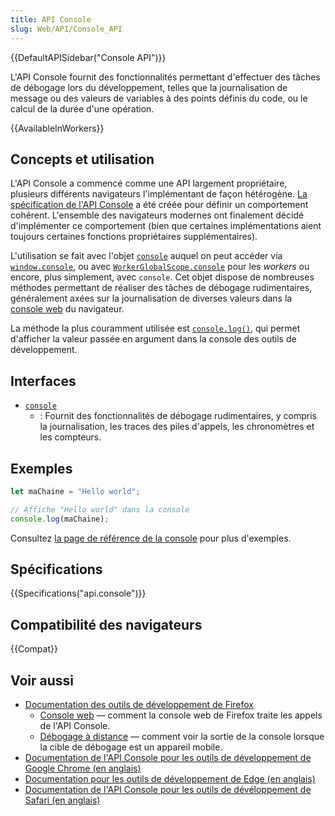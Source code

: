 ```yaml
---
title: API Console
slug: Web/API/Console_API
---
```


{{DefaultAPISidebar("Console API")}}

L'API Console fournit des fonctionnalités permettant d'effectuer des tâches de débogage lors du développement, telles que la journalisation de message ou des valeurs de variables à des points définis du code, ou le calcul de la durée d'une opération.

{{AvailableInWorkers}}

## Concepts et utilisation

L'API Console a commencé comme une API largement propriétaire, plusieurs différents navigateurs l'implémentant de façon hétérogène. [La spécification de l'API Console](https://console.spec.whatwg.org/) a été créée pour définir un comportement cohérent. L'ensemble des navigateurs modernes ont finalement décidé d'implémenter ce comportement (bien que certaines implémentations aient toujours certaines fonctions propriétaires supplémentaires).

L'utilisation se fait avec l'objet [`console`](/fr/docs/Web/API/console) auquel on peut accéder via [`window.console`](/fr/docs/conflicting/Web/API/console), ou avec [`WorkerGlobalScope.console`](/fr/docs/Web/API/console) pour les <i lang="en">workers</i> ou encore, plus simplement, avec `console`. Cet objet dispose de nombreuses méthodes permettant de réaliser des tâches de débogage rudimentaires, généralement axées sur la journalisation de diverses valeurs dans la [console web](https://firefox-source-docs.mozilla.org/devtools-user/web_console/index.html) du navigateur.

La méthode la plus couramment utilisée est [`console.log()`](/fr/docs/Web/API/console/log_static), qui permet d'afficher la valeur passée en argument dans la console des outils de développement.

## Interfaces

- [`console`](/fr/docs/Web/API/console)
  - : Fournit des fonctionnalités de débogage rudimentaires, y compris la journalisation, les traces des piles d'appels, les chronomètres et les compteurs.

## Exemples

```js
let maChaine = "Hello world";

// Affiche "Hello world" dans la console
console.log(maChaine);
```

Consultez [la page de référence de la console](/fr/docs/Web/API/console#exemples_dutilisation) pour plus d'exemples.

## Spécifications

{{Specifications("api.console")}}

## Compatibilité des navigateurs

{{Compat}}

## Voir aussi

- [Documentation des outils de développement de Firefox](https://firefox-source-docs.mozilla.org/devtools-user/index.html)
  - [Console web](https://firefox-source-docs.mozilla.org/devtools-user/web_console/index.html) — comment la console web de Firefox traite les appels de l'API Console.
  - [Débogage à distance](https://firefox-source-docs.mozilla.org/devtools-user/remote_debugging/index.html) — comment voir la sortie de la console lorsque la cible de débogage est un appareil mobile.
- [Documentation de l'API Console pour les outils de développement de Google Chrome (en anglais)](https://developer.chrome.com/docs/devtools/console/api/)
- [Documentation pour les outils de développement de Edge (en anglais)](https://docs.microsoft.com/en-us/microsoft-edge/devtools-guide-chromium/console/api)
- [Documentation de l'API Console pour les outils de dévéloppement de Safari (en anglais)](https://webkit.org/web-inspector/console-object-api/)
